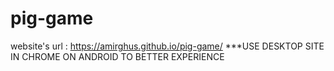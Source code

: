 # pig-game
website's url : https://amirghus.github.io/pig-game/
***USE DESKTOP SITE IN CHROME ON ANDROID TO BETTER EXPERIENCE
